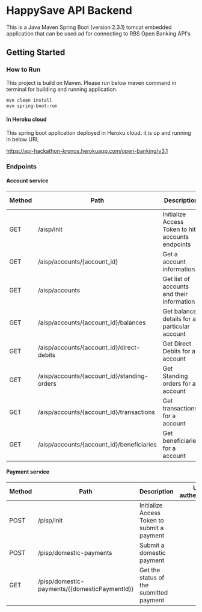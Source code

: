 # HappySave API Backend
This is a  Java Maven Spring Boot (version 2.3.1) tomcat embedded application that can be used ad for connecting to RBS Open Banking API's

## Getting Started

### How to Run 
This project is build on Maven.
Please run below maven command in terminal for building and running application.
```bash
mvn clean install
mvn spring-boot:run
```
#### In Heroku cloud
This spring boot application deployed in Heroku cloud. it is up and running in below URL

https://api-hackathon-kronos.herokuapp.com/open-banking/v3.1

 
### Endpoints
#### Account service

Method	| Path	| Description	| User authenticated	| Available from UI
------------- | ------------------------- | ------------- |:-------------:|:----------------:|
GET	| /aisp/init	    | Initialize Access Token to hit accounts endpoints	| * | 	*
GET	| /aisp/accounts/{account_id}	| Get a account information	| * | *
GET	| /aisp/accounts	| Get list of accounts and their information	|  * | 	×
GET	| /aisp/accounts/{account_id}/balances	| Get balance details for a particular account	| * | *
GET	| /aisp/accounts/{account_id}/direct-debits	| Get Direct Debits for a account|  * | ×
GET	| /aisp/accounts/{account_id}/standing-orders	| Get Standing orders for a account|  * | ×
GET	| /aisp/accounts/{account_id}/transactions	| Get transactions for a account|  * | ×
GET	| /aisp/accounts/{account_id}/beneficiaries | Get beneficiaries for a account|  * | ×

#### Payment service

Method	| Path	| Description	| User authenticated	| Available from UI
------------- | ------------------------- | ------------- |:-------------:|:----------------:|
POST	| /pisp/init	    | Initialize Access Token to submit a payment	|  *| 	*
POST	| /pisp/domestic-payments	| Submit a domestic payment	| * | *
GET	| /pisp/domestic-payments/{{domesticPaymentId}}	| Get the status of the submitted payment	|  * | 	×

